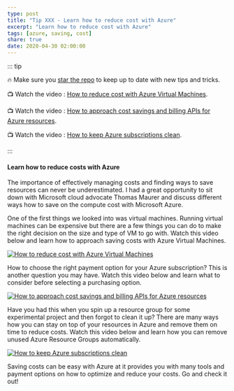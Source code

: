 ```yaml
---
type: post
title: "Tip XXX - Learn how to reduce cost with Azure"
excerpt: "Learn how to reduce cost with Azure"
tags: [azure, saving, cost]
share: true
date: 2020-04-30 02:00:00
---
```


::: tip 

:fire: Make sure you [star the repo](http://azuredev.tips?WT.mc_id=azure-azuredevtips-micrum) to keep up to date with new tips and tricks.

:tv: Watch the video : [How to reduce cost with Azure Virtual Machines](https://www.youtube.com/watch?v=flIVEDHQJWQ&list=PLLasX02E8BPCNCK8Thcxu-Y-XcBUbhFWC&index=2?WT.mc_id=youtube-azuredevtips-micrum).

:tv: Watch the video : [How to approach cost savings and billing APIs for Azure resources](https://www.youtube.com/watch?v=QoVFFRA9K1k&list=PLLasX02E8BPCNCK8Thcxu-Y-XcBUbhFWC&index=3?WT.mc_id=youtube-azuredevtips-micrum).

:tv: Watch the video : [How to keep Azure subscriptions clean](https://www.youtube.com/watch?v=fRJLWm4JvPo&list=PLLasX02E8BPCNCK8Thcxu-Y-XcBUbhFWC&index=4?WT.mc_id=youtube-azuredevtips-micrum).


:::

#### Learn how to reduce costs with Azure

The importance of effectively managing costs and finding ways to save resources can never be underestimated. I had a great opportunity to sit down with Microsoft cloud advocate Thomas Maurer and discuss different ways how to save on the compute cost with Microsoft Azure.

One of the first things we looked into was virtual machines. Running virtual machines can be expensive but there are a few things you can do to make the right decision on the size and type of VM to go with.  Watch this video below and learn how to approach saving costs with Azure Virtual Machines. 

[![How to reduce cost with Azure Virtual Machines](http://img.youtube.com/vi/flIVEDHQJWQ/0.jpg)](http://www.youtube.com/watch?v=flIVEDHQJWQ "How to reduce cost with Azure Virtual Machines")


How to choose the right payment option for your Azure subscription? This is another question you may have. Watch this video below and learn what to consider before selecting a purchasing option. 

[![How to approach cost savings and billing APIs for Azure resources](http://img.youtube.com/vi/QoVFFRA9K1k/0.jpg)](http://www.youtube.com/watch?v=QoVFFRA9K1k "How to approach cost savings and billing APIs for Azure resources")


Have you had this when you spin up a resource group for some experimental project and then forgot to clean it up? There are many ways how you can stay on top of your resources in Azure and remove them on time to reduce costs. Watch this video below and learn how you can remove unused Azure Resource Groups automatically.

[![How to keep Azure subscriptions clean](http://img.youtube.com/vi/fRJLWm4JvPo/0.jpg)](http://www.youtube.com/watch?v=fRJLWm4JvPo "How to keep Azure subscriptions clean")


Saving costs can be easy with Azure at it provides you with many tools and payment options on how to optimize and reduce your costs. Go and check it out!